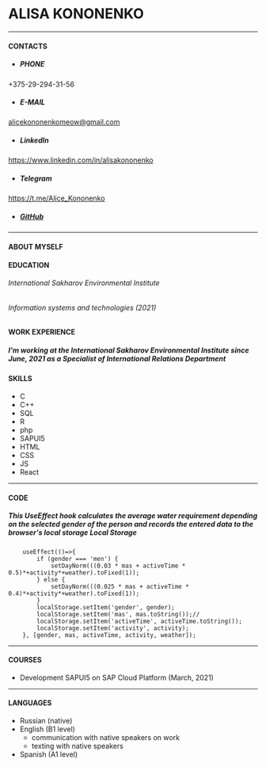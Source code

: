 # **ALISA KONONENKO**
---
#### **CONTACTS**
* ##### PHONE
+375-29-294-31-56
* ##### E-MAIL
alicekononenkomeow@gmail.com
* ##### LinkedIn
https://www.linkedin.com/in/alisakononenko
* ##### Telegram
https://t.me/Alice_Kononenko
* ##### [GitHub](https://github.com/AliceKononenko)
---
#### **ABOUT MYSELF**
#### EDUCATION
###### International Sakharov Environmental Institute
###### *Information systems and technologies (2021)*

#### WORK EXPERIENCE
##### *I'm working at the International Sakharov Environmental Institute since June, 2021 as a Specialist of International Relations Department*
#### SKILLS
* C
* C++
* SQL
* R
* php
* SAPUI5
* HTML
* CSS
* JS
* React

---
#### **CODE**
##### *This UseEffect hook calculates the average water requirement depending on the selected gender of the person and records the entered data to the browser's local storage Local Storage*
```
    useEffect(()=>{ 
        if (gender === 'men') {
            setDayNorm(((0.03 * mas + activeTime * 0.5)*+activity*+weather).toFixed(1)); 
        } else {
            setDayNorm(((0.025 * mas + activeTime * 0.4)*+activity*+weather).toFixed(1)); 
        }
        localStorage.setItem('gender', gender);
        localStorage.setItem('mas', mas.toString());//
        localStorage.setItem('activeTime', activeTime.toString());
        localStorage.setItem('activity', activity);
    }, [gender, mas, activeTime, activity, weather]);
```

---
#### **COURSES**
* Development SAPUI5 on SAP Cloud Platform (March, 2021)

---
#### **LANGUAGES**
* Russian (native)
* English (B1 level) 
    + communication with native speakers on work 
    + texting with native speakers
* Spanish (A1 level)